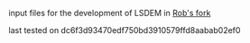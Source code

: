 input files for the development of LSDEM in [Rob's fork](https://github.com/rabm/lammps/tree/lsdem)

last tested on dc6f3d93470edf750bd3910579ffd8aabab02ef0
